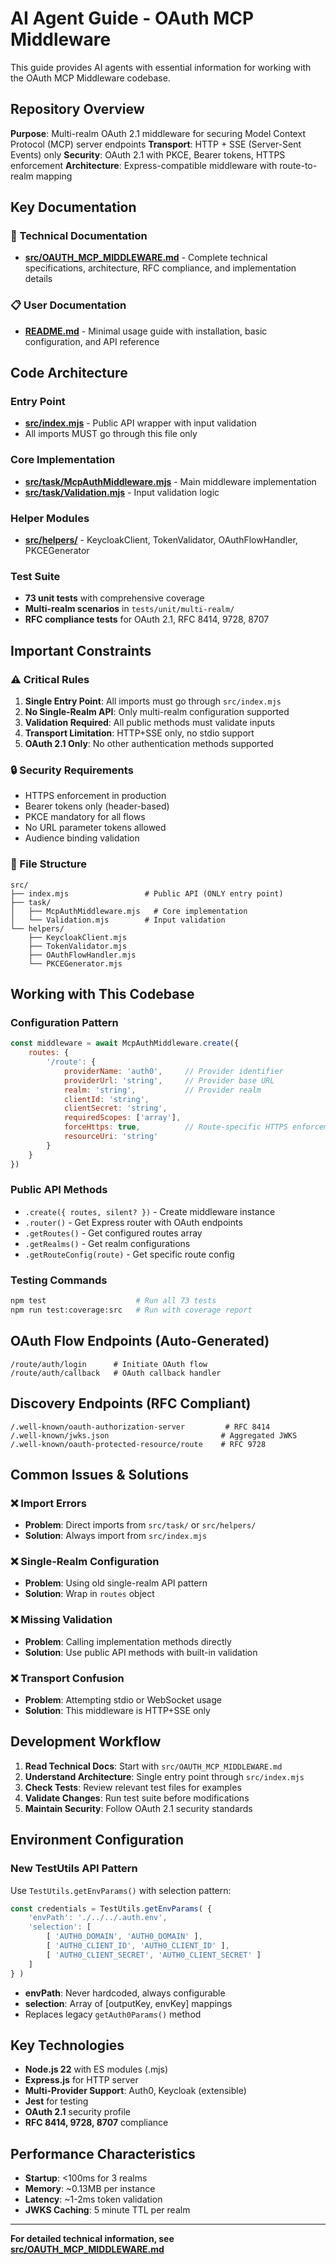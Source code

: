 # AI Agent Guide - OAuth MCP Middleware

This guide provides AI agents with essential information for working with the OAuth MCP Middleware codebase.

## Repository Overview

**Purpose**: Multi-realm OAuth 2.1 middleware for securing Model Context Protocol (MCP) server endpoints
**Transport**: HTTP + SSE (Server-Sent Events) only
**Security**: OAuth 2.1 with PKCE, Bearer tokens, HTTPS enforcement
**Architecture**: Express-compatible middleware with route-to-realm mapping

## Key Documentation

### 📖 Technical Documentation
- **[src/OAUTH_MCP_MIDDLEWARE.md](./src/OAUTH_MCP_MIDDLEWARE.md)** - Complete technical specifications, architecture, RFC compliance, and implementation details

### 📋 User Documentation  
- **[README.md](./README.md)** - Minimal usage guide with installation, basic configuration, and API reference

## Code Architecture

### Entry Point
- **[src/index.mjs](./src/index.mjs)** - Public API wrapper with input validation
- All imports MUST go through this file only

### Core Implementation
- **[src/task/McpAuthMiddleware.mjs](./src/task/McpAuthMiddleware.mjs)** - Main middleware implementation
- **[src/task/Validation.mjs](./src/task/Validation.mjs)** - Input validation logic

### Helper Modules
- **[src/helpers/](./src/helpers/)** - KeycloakClient, TokenValidator, OAuthFlowHandler, PKCEGenerator

### Test Suite
- **73 unit tests** with comprehensive coverage
- **Multi-realm scenarios** in `tests/unit/multi-realm/`
- **RFC compliance tests** for OAuth 2.1, RFC 8414, 9728, 8707

## Important Constraints

### ⚠️ Critical Rules
1. **Single Entry Point**: All imports must go through `src/index.mjs`
2. **No Single-Realm API**: Only multi-realm configuration supported
3. **Validation Required**: All public methods must validate inputs
4. **Transport Limitation**: HTTP+SSE only, no stdio support
5. **OAuth 2.1 Only**: No other authentication methods supported

### 🔒 Security Requirements
- HTTPS enforcement in production
- Bearer tokens only (header-based)
- PKCE mandatory for all flows
- No URL parameter tokens allowed
- Audience binding validation

### 📁 File Structure
```
src/
├── index.mjs                 # Public API (ONLY entry point)
├── task/
│   ├── McpAuthMiddleware.mjs   # Core implementation
│   └── Validation.mjs        # Input validation
└── helpers/
    ├── KeycloakClient.mjs
    ├── TokenValidator.mjs
    ├── OAuthFlowHandler.mjs
    └── PKCEGenerator.mjs
```

## Working with This Codebase

### Configuration Pattern
```javascript
const middleware = await McpAuthMiddleware.create({
    routes: {
        '/route': {
            providerName: 'auth0',     // Provider identifier
            providerUrl: 'string',     // Provider base URL
            realm: 'string',           // Provider realm
            clientId: 'string',
            clientSecret: 'string',
            requiredScopes: ['array'],
            forceHttps: true,          // Route-specific HTTPS enforcement
            resourceUri: 'string'
        }
    }
})
```

### Public API Methods
- `.create({ routes, silent? })` - Create middleware instance
- `.router()` - Get Express router with OAuth endpoints
- `.getRoutes()` - Get configured routes array
- `.getRealms()` - Get realm configurations
- `.getRouteConfig(route)` - Get specific route config

### Testing Commands
```bash
npm test                    # Run all 73 tests
npm run test:coverage:src   # Run with coverage report
```

## OAuth Flow Endpoints (Auto-Generated)
```
/route/auth/login      # Initiate OAuth flow
/route/auth/callback   # OAuth callback handler
```

## Discovery Endpoints (RFC Compliant)
```
/.well-known/oauth-authorization-server         # RFC 8414
/.well-known/jwks.json                         # Aggregated JWKS
/.well-known/oauth-protected-resource/route    # RFC 9728
```

## Common Issues & Solutions

### ❌ Import Errors
- **Problem**: Direct imports from `src/task/` or `src/helpers/`
- **Solution**: Always import from `src/index.mjs`

### ❌ Single-Realm Configuration
- **Problem**: Using old single-realm API pattern
- **Solution**: Wrap in `routes` object

### ❌ Missing Validation
- **Problem**: Calling implementation methods directly
- **Solution**: Use public API methods with built-in validation

### ❌ Transport Confusion  
- **Problem**: Attempting stdio or WebSocket usage
- **Solution**: This middleware is HTTP+SSE only

## Development Workflow

1. **Read Technical Docs**: Start with `src/OAUTH_MCP_MIDDLEWARE.md`
2. **Understand Architecture**: Single entry point through `src/index.mjs`
3. **Check Tests**: Review relevant test files for examples
4. **Validate Changes**: Run test suite before modifications
5. **Maintain Security**: Follow OAuth 2.1 security standards

## Environment Configuration

### New TestUtils API Pattern
Use `TestUtils.getEnvParams()` with selection pattern:

```javascript
const credentials = TestUtils.getEnvParams( {
    'envPath': './../../.auth.env',
    'selection': [
        [ 'AUTH0_DOMAIN', 'AUTH0_DOMAIN' ],
        [ 'AUTH0_CLIENT_ID', 'AUTH0_CLIENT_ID' ],
        [ 'AUTH0_CLIENT_SECRET', 'AUTH0_CLIENT_SECRET' ]
    ]
} )
```

- **envPath**: Never hardcoded, always configurable
- **selection**: Array of [outputKey, envKey] mappings
- Replaces legacy `getAuth0Params()` method

## Key Technologies

- **Node.js 22** with ES modules (.mjs)
- **Express.js** for HTTP server
- **Multi-Provider Support**: Auth0, Keycloak (extensible)
- **Jest** for testing
- **OAuth 2.1** security profile
- **RFC 8414, 9728, 8707** compliance

## Performance Characteristics

- **Startup**: <100ms for 3 realms
- **Memory**: ~0.13MB per instance  
- **Latency**: ~1-2ms token validation
- **JWKS Caching**: 5 minute TTL per realm

---

**For detailed technical information, see [src/OAUTH_MCP_MIDDLEWARE.md](./src/OAUTH_MCP_MIDDLEWARE.md)**